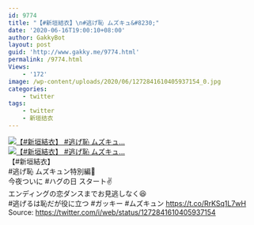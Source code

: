 ```yaml
---
id: 9774
title: "【#新垣結衣】\n#逃げ恥 ムズキュ&#8230;"
date: '2020-06-16T19:00:10+08:00'
author: GakkyBot
layout: post
guid: 'http://www.gakky.me/9774.html'
permalink: /9774.html
Views:
    - '172'
image: /wp-content/uploads/2020/06/1272841610405937154_0.jpg
categories:
    - twitter
tags:
    - twitter
    - 新垣结衣
---
```


[![【#新垣結衣】
#逃げ恥 ムズキュ...](http://www.yui-aragaki.org/wp-content/uploads/2020/06/1272841610405937154_0.jpg)](http://www.yui-aragaki.org/wp-content/uploads/2020/06/1272841610405937154_0.jpg)  
[![【#新垣結衣】
#逃げ恥 ムズキュ...](http://www.yui-aragaki.org/wp-content/uploads/2020/06/1272841610405937154_1.jpg)](http://www.yui-aragaki.org/wp-content/uploads/2020/06/1272841610405937154_1.jpg)  
【#新垣結衣】  
\#逃げ恥 ムズキュン特別編💓  
今夜ついに #ハグの日 スタート✌️  
エンディングの恋ダンスまでお見逃しなく😆  
\#逃げるは恥だが役に立つ #ガッキー #ムズキュン https://t.co/RrKSq1L7wH  
Source: <https://twitter.com/i/web/status/1272841610405937154>